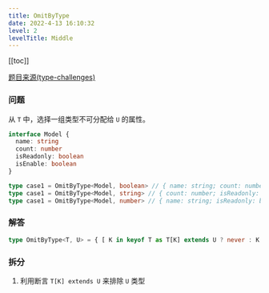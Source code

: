 ```yaml
---
title: OmitByType
date: 2022-4-13 16:10:32
level: 2
levelTitle: Middle
---
```


[[toc]]

[题目来源(type-challenges)](https://github.com/type-challenges/type-challenges/blob/master/questions/2852-medium-omitbytype/README.md)

### 问题
从 `T` 中，选择一组类型不可分配给 `U` 的属性。

```typescript
interface Model {
  name: string
  count: number
  isReadonly: boolean
  isEnable: boolean
}

type case1 = OmitByType<Model, boolean> // { name: string; count: number }
type case1 = OmitByType<Model, string> // { count: number; isReadonly: boolean; isEnable: boolean }
type case1 = OmitByType<Model, number> // { name: string; isReadonly: boolean; isEnable: boolean }
```

### 解答

```typescript
type OmitByType<T, U> = { [ K in keyof T as T[K] extends U ? never : K ]: T[K] }
```

### 拆分
1. 利用断言 `T[K] extends U` 来排除 `U` 类型

